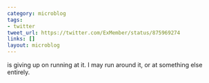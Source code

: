 ```yaml
---
category: microblog
tags:
- twitter
tweet_url: https://twitter.com/ExMember/status/875969274
links: []
layout: microblog
---
```

is giving up on running at it. I may run around it, or at something else entirely.
